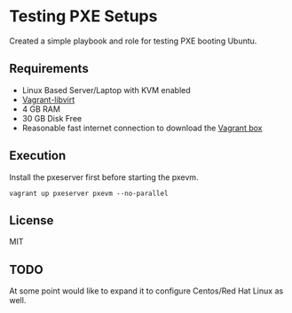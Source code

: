 # Testing PXE Setups


Created a simple playbook and role for testing PXE booting Ubuntu.

## Requirements

* Linux Based Server/Laptop with KVM enabled
* [Vagrant-libvirt](https://linuxsimba.com/vagrant-libvirt-install)
* 4 GB RAM
* 30 GB Disk Free
* Reasonable fast internet connection to download the [Vagrant box](https://app.vagrantup.com/yk0/boxes/ubuntu-xenial)

## Execution

Install the pxeserver first before starting the pxevm.

```
vagrant up pxeserver pxevm --no-parallel
```


## License
MIT

## TODO
At some point would like to expand it to configure Centos/Red Hat Linux as well.
